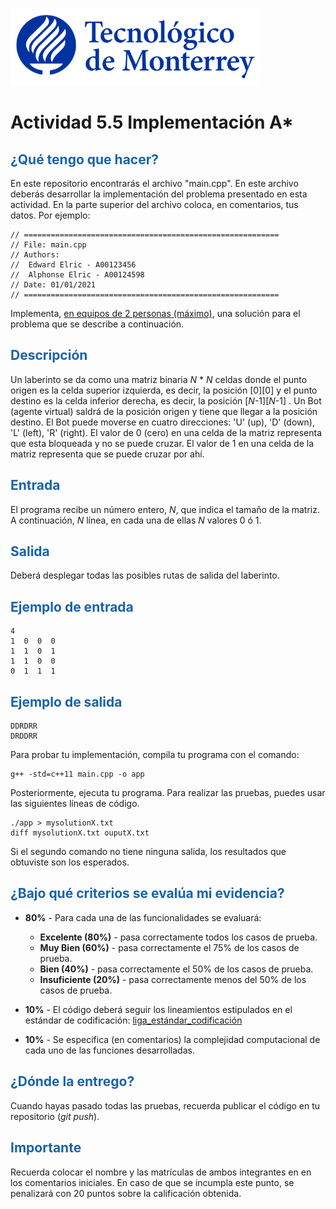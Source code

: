 ![Tec de Monterrey](images/logotecmty.png)
# Actividad 5.5 Implementación A*

## <span style="color: rgb(26, 99, 169);">¿Qué tengo que hacer?</span>
En este repositorio encontrarás el archivo "main.cpp". En este archivo deberás desarrollar la implementación del problema presentado en esta actividad. En la parte superior del archivo coloca, en comentarios, tus datos. Por ejemplo:
```
// =========================================================
// File: main.cpp
// Authors:
//  Edward Elric - A00123456
//  Alphonse Elric - A00124598
// Date: 01/01/2021
// =========================================================
```
Implementa, <span style="text-decoration-line: underline;">en equipos de 2 personas (máximo)</span>, una solución para el problema que se describe a continuación.

## <span style="color: rgb(26, 99, 169);">**Descripción**</span>
Un laberinto se da como una matriz binaria *N* * *N* celdas donde el punto origen es la celda superior izquierda, es decir, la posición [0][0] y el punto destino es la celda inferior derecha, es decir, la posición [*N*-1][*N*-1] . Un Bot (agente virtual) saldrá de la posición origen y tiene que llegar a la posición destino. El Bot puede moverse en cuatro direcciones: 'U' (up), 'D' (down), 'L' (left), 'R' (right). El valor de 0 (cero) en una celda de la matriz representa que esta bloqueada y no se puede cruzar. El valor de 1 en una celda de la matriz representa que se puede cruzar por ahí.

## <span style="color: rgb(26, 99, 169);">**Entrada**</span>
El programa recibe un número entero, *N*, que indica el tamaño de la matriz. A continuación, *N* línea, en cada una de ellas *N* valores 0 ó 1.

## <span style="color: rgb(26, 99, 169);">**Salida**</span>
Deberá desplegar todas las posibles rutas de salida del laberinto.

## <span style="color: rgb(26, 99, 169);">**Ejemplo de entrada**</span>
```
4
1  0  0  0
1  1  0  1
1  1  0  0
0  1  1  1
```

## <span style="color: rgb(26, 99, 169);">**Ejemplo de salida**</span>
```
DDRDRR
DRDDRR

```

Para probar tu implementación, compila tu programa con el comando:
```
g++ -std=c++11 main.cpp -o app
```
Posteriormente, ejecuta tu programa. Para realizar las pruebas, puedes usar las siguientes líneas de código.
```
./app > mysolutionX.txt
diff mysolutionX.txt ouputX.txt
```
Si el segundo comando no tiene ninguna salida, los resultados que obtuviste son los esperados.

## <span style="color: rgb(26, 99, 169);">**¿Bajo qué criterios se evalúa mi evidencia?**</span>

- **80%** - Para cada una de las funcionalidades se evaluará:

    - **Excelente (80%)** - pasa correctamente todos los casos de prueba.
    - **Muy Bien (60%)** - pasa correctamente el 75% de los casos de prueba.
    - **Bien (40%)** - pasa correctamente el 50% de los casos de prueba.
    - **Insuficiente (20%)** - pasa correctamente menos del 50% de los casos de prueba.

- **10%** - El código deberá seguir los lineamientos estipulados en el estándar de codificación: <span class="instructure_file_holder link_holder">[liga_estándar_codificación](estandar.pdf)</span>
- **10%** - Se especifica (en comentarios) la complejidad computacional de cada uno de las funciones desarrolladas.

## <span style="color: rgb(26, 99, 169);">**¿Dónde la entrego?**</span>
Cuando hayas pasado todas las pruebas, recuerda publicar el código en tu repositorio (*git push*).

## <span style="color: rgb(26, 99, 169);">**Importante**</span>
Recuerda colocar el nombre y las matrículas de ambos integrantes en en los comentarios iniciales. En caso de que se incumpla este punto, se penalizará con 20 puntos sobre la calificación obtenida.
